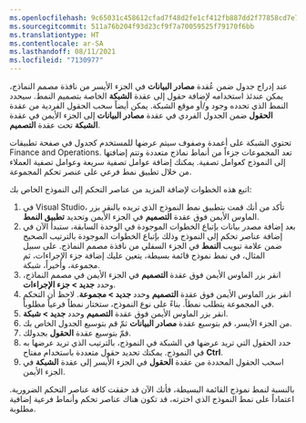 ```yaml
---
ms.openlocfilehash: 9c65031c458612cfad7f48d2fe1cf412fb887dd2f77858cd7e7ffdeeecbbebe5
ms.sourcegitcommit: 511a76b204f93d23cf9f7a70059525f79170f6bb
ms.translationtype: HT
ms.contentlocale: ar-SA
ms.lasthandoff: 08/11/2021
ms.locfileid: "7130977"
---
```

عند إدراج جدول ضمن عُقدة **مصادر البيانات** في الجزء الأيسر من نافذة مصمم النماذج، يمكن عندئذ استخدامه لإضافة حقول إلى عقدة **الشبكة** الخاصة بتصميم النمط. سيحدد النمط الذي تحدده وجود و/أو موقع الشبكة. يمكن أيضاً سحب الحقول الفردية من عقدة **الحقول** ضمن الجدول الفردي في عقدة **مصادر البيانات** إلى الجزء الأيمن في عقدة **الشبكة** تحت عقدة **التصميم**. 

تحتوي الشبكة على أعمدة وصفوف سيتم عرضها للمستخدم كجدول في صفحة تطبيقات Finance and Operations. تعد المجموعات جزءاً من أنماط نماذج متعددة وتتم إضافتها إلى النموذج كعوامل تصفية. يمكنك إضافة عوامل تصفية سريعة وعوامل تصفية العملاء من خلال تطبيق نمط فرعي على عنصر تحكم المجموعة.

اتبع هذه الخطوات لإضافة المزيد من عناصر التحكم إلى النموذج الخاص بك:

1.  في Visual Studio، تأكد من أنك قمت بتطبيق نمط النموذج الذي تريده بالنقر بزر الماوس الأيمن فوق عقدة **التصميم** في الجزء الأيمن وتحديد **تطبيق النمط**.
2.  بعد إضافة مصدر بيانات بإتباع الخطوات الموجودة في الوحدة السابقة، ستبدأ الآن في إضافة عناصر تحكم إلى النموذج وذلك بإتباع الخطوات الموجودة بالترتيب الصحيح ضمن علامة تبويب **النمط** في الجزء السفلي من نافذة مصمم النماذج. على سبيل المثال، في نمط نموذج قائمة بسيطة، يتعين عليك إضافة جزء الإجراءات، ثم مجموعة، وأخيراً، شبكة.
3.  انقر بزر الماوس الأيمن فوق عقدة **التصميم** في الجزء الأيمن في مصمم النماذج، وحدد **جديد > جزء الإجراءات**.
4.  انقر بزر الماوس الأيمن فوق عقدة **التصميم** وحدد **جديد > مجموعة**. لاحظ أن التحكم في المجموعة يتطلب نمطاً. بناءً على نوع النموذج، ستختار نمطاً فرعياً مطلوباً.
5.  انقر بزر الماوس الأيمن فوق عقدة **التصميم** وحدد **جديد > شبكة**.
6.  من الجزء الأيسر، قم بتوسيع عقدة **مصادر البيانات** ثمّ قم بتوسيع الجدول الخاص بك.
7.  قمّ بتوسيع عقدة **الحقول** بجدولك.
8.  حدد الحقول التي تريد عرضها في الشبكة في النموذج، بالترتيب الذي تريد عرضها به في النموذج. يمكنك تحديد حقول متعددة باستخدام مفتاح **Ctrl**.
9. اسحب الحقول المحددة من عقدة **الحقول** في الجزء الأيسر إلى عقدة **الشبكة** في الجزء الأيمن.

بالنسبة لنمط نموذج القائمة البسيطة، فأنك الآن قد حققت كافة عناصر التحكم الضرورية. اعتماداً على نمط النموذج الذي اخترته، قد تكون هناك عناصر تحكم وأنماط فرعية إضافية مطلوبة.
